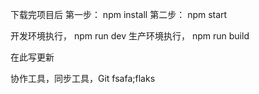 下载完项目后
第一步： npm install
第二步： npm start

开发环境执行， npm run dev
生产环境执行， npm run build

在此写更新

协作工具，同步工具，Git
fsafa;flaks
